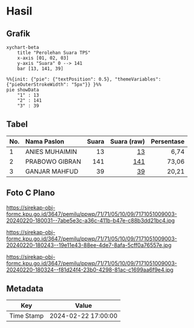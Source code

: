 # Hasil

## Grafik

```mermaid
xychart-beta
    title "Perolehan Suara TPS"
    x-axis [01, 02, 03]
    y-axis "Suara" 0 --> 141
    bar [13, 141, 39]
```

```mermaid
%%{init: {"pie": {"textPosition": 0.5}, "themeVariables": {"pieOuterStrokeWidth": "5px"}} }%%
pie showData
    "1" : 13
    "2" : 141
    "3" : 39
```

## Tabel

| No. | Nama Paslon    | Suara | Suara (raw) | Persentase |
|:--- |:-------------- | -----:| -----------:| ----------:|
| 1   | ANIES MUHAIMIN | 13    | [13][p-1]   | 6,74       |
| 2   | PRABOWO GIBRAN | 141   | [141][p-2]  | 73,06      |
| 3   | GANJAR MAHFUD  | 39    | [39][p-3]   | 20,21      |


[p-1]: https://github.com/gigit-pemilu/pemilu-2024-71-sulawesi-utara/blob/main/pilpres/hitung-suara/sub/71-sulawesi-utara/sub/71-kota-manado/sub/05-tikala/sub/1009-taas/sub/003-tps/sub/paslon-1.txt
[p-2]: https://github.com/gigit-pemilu/pemilu-2024-71-sulawesi-utara/blob/main/pilpres/hitung-suara/sub/71-sulawesi-utara/sub/71-kota-manado/sub/05-tikala/sub/1009-taas/sub/003-tps/sub/paslon-2.txt
[p-3]: https://github.com/gigit-pemilu/pemilu-2024-71-sulawesi-utara/blob/main/pilpres/hitung-suara/sub/71-sulawesi-utara/sub/71-kota-manado/sub/05-tikala/sub/1009-taas/sub/003-tps/sub/paslon-3.txt

## Foto C Plano

https://sirekap-obj-formc.kpu.go.id/3647/pemilu/ppwp/71/71/05/10/09/7171051009003-20240220-180031--7abe5e3c-a36c-411b-b47e-c88b3dd21bc4.jpg

https://sirekap-obj-formc.kpu.go.id/3647/pemilu/ppwp/71/71/05/10/09/7171051009003-20240220-180243--19e11e43-88ee-4de7-8afa-5cff0a76557e.jpg

https://sirekap-obj-formc.kpu.go.id/3647/pemilu/ppwp/71/71/05/10/09/7171051009003-20240220-180324--f81d24f4-23b0-4298-81ac-c1699aa6f9e4.jpg


## Metadata

| Key        | Value               |
| ---------- | ------------------- |
| Time Stamp | 2024-02-22 17:00:00 |



